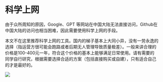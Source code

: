 # 科学上网
由于众所周知的原因，Google、GPT 等网站在中国大陆无法直接访问，Github在中国大陆的访问也相当困难，因此需要使用科学上网的手段。

本文不在这里推荐科学上网的工具。国内的梯子基本上大同小异，没有一劳永逸的选择（指运营方很可能会跑路或者后期无人管理导致质量极差）。一般来讲合理的价格是100-400元一年，符合这个价格的基本上能够满足日常使用。请有需要的同学自行研究，根据需要选择合适的方案（包括直接购买或自建），只有适合自己的才是最好的。

![](/images/tools/vpn.jpg)